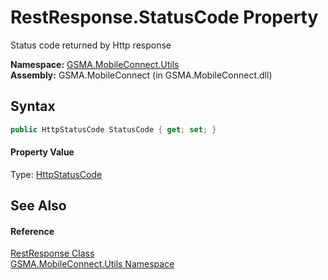 RestResponse.StatusCode Property
================================
Status code returned by Http response

**Namespace:** [GSMA.MobileConnect.Utils][1]  
**Assembly:** GSMA.MobileConnect (in GSMA.MobileConnect.dll)

Syntax
------

```csharp
public HttpStatusCode StatusCode { get; set; }
```

#### Property Value
Type: [HttpStatusCode][2]

See Also
--------

#### Reference
[RestResponse Class][3]  
[GSMA.MobileConnect.Utils Namespace][1]  

[1]: ../README.md
[2]: http://msdn.microsoft.com/en-us/library/f92ssyy1
[3]: README.md
[4]: ../../_icons/Help.png